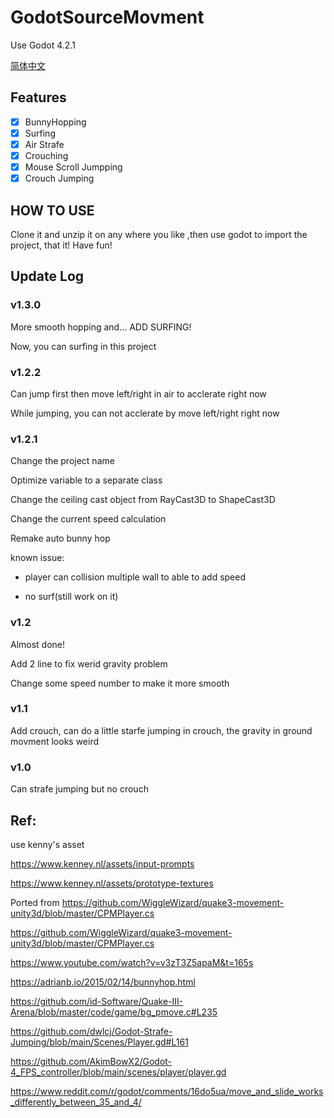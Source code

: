 # GodotSourceMovment

Use Godot 4.2.1

[简体中文](README/README.zh_CN.md)

## Features

- [x] BunnyHopping
- [x] Surfing
- [x] Air Strafe
- [x] Crouching
- [x] Mouse Scroll Jumpping
- [x] Crouch Jumping

## HOW TO USE

Clone it and unzip it on any where you like ,then use godot to import the project, that it! Have fun!

## Update Log

### v1.3.0

More smooth hopping and... ADD SURFING!

Now, you can surfing in this project

### v1.2.2

Can jump first then move left/right in air to acclerate right now

While jumping, you can not acclerate by move left/right right now

### v1.2.1

Change the project name

Optimize variable to a separate class

Change the ceiling cast object from RayCast3D to ShapeCast3D

Change the current speed calculation

Remake auto bunny hop

known issue: 

- player can collision multiple wall to able to add speed

- no surf(still work on it)

### v1.2 

Almost done!

Add 2 line to fix werid gravity problem

Change some speed number to make it more smooth

### v1.1

Add crouch, can do a little starfe jumping in crouch, the gravity in ground movment looks weird

### v1.0 

Can strafe jumping but no crouch

## Ref:

use kenny's asset

https://www.kenney.nl/assets/input-prompts

https://www.kenney.nl/assets/prototype-textures

Ported from https://github.com/WiggleWizard/quake3-movement-unity3d/blob/master/CPMPlayer.cs


https://github.com/WiggleWizard/quake3-movement-unity3d/blob/master/CPMPlayer.cs

https://www.youtube.com/watch?v=v3zT3Z5apaM&t=165s

https://adrianb.io/2015/02/14/bunnyhop.html

https://github.com/id-Software/Quake-III-Arena/blob/master/code/game/bg_pmove.c#L235

https://github.com/dwlcj/Godot-Strafe-Jumping/blob/main/Scenes/Player.gd#L161

https://github.com/AkimBowX2/Godot-4_FPS_controller/blob/main/scenes/player/player.gd

https://www.reddit.com/r/godot/comments/16do5ua/move_and_slide_works_differently_between_35_and_4/
